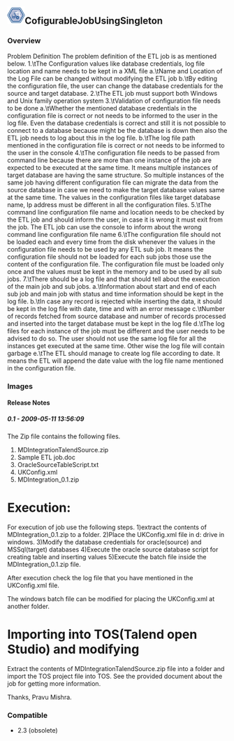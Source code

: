 ## <img src='./logo.jpg' width='40' height='40'>CofigurableJobUsingSingleton

### Overview
Problem Definition
The problem definition of the ETL job is as mentioned below.
1.\tThe Configuration values like database credentials, log file location and name needs to be kept in a XML file
a.\tName and Location of the Log File can be changed without modifying the ETL job
b.\tBy editing the configuration file, the user can change the database credentials for the source and target database.
2.\tThe ETL job must support both Windows and Unix family operation system 
3.\tValidation of configuration file needs to be done
a.\tWhether the mentioned database credentials in the configuration file is correct or not needs to be informed to the user in the log file. Even the database credentials is correct and still it is not possible to connect to a database because might be the database is down  then also the ETL job needs to log about this in the log file. 
b.\tThe log file path mentioned in the configuration file is correct or not needs to be informed to the user in the console
4.\tThe configuration file needs to be passed from command line because there are more than one instance of the job are expected to be executed at the same time. It means multiple instances of target database are having the same structure. So multiple instances of the same job having different configuration file can migrate the data from the source database in case we need to make the target database values same at the same time.  The values in the configuration files like target database name, Ip address must be different in all the configuration files.
5.\tThe command line configuration file name and location needs to be checked by the ETL job and should inform the user, in case it is wrong it must exit from the job. The ETL job can use the console to inform about the wrong command line configuration file name
6.\tThe configuration file should not be loaded each and every time from the disk whenever the values in the configuration file needs to be used by any ETL sub job. It means the configuration file should not be loaded for each sub jobs those use the content of the configuration file. The configuration file must be loaded only once and the values must be kept in the memory and to be used by all sub jobs. 
7.\tThere should be a log file and that should tell about the execution of the main job and sub jobs. 
a.\tInformation about start and end of each sub job and main job with status and time information should be kept in the log file.
b.\tIn case any record is rejected while inserting the data, it should be kept in the log file with date, time and with an error message 
c.\tNumber of records fetched from source database and number of records processed and inserted into the target database must be kept in the log file
d.\tThe log files for each instance of the job must be different and the user needs to be advised to do so. The user should not use the same log file for all the instances get executed at the same time. Other wise the log file will contain garbage 
e.\tThe ETL should manage to create log file according to date. It means the ETL will append the date value with the log file name mentioned in the configuration file.

### Images




#### Release Notes

##### 0.1 - 2009-05-11 13:56:09
The Zip file contains the following files. 

1. MDIntegrationTalendSource.zip
2. Sample ETL job.doc
3. OracleSourceTableScript.txt
4. UKConfig.xml
5. MDIntegration_0.1.zip

Execution:
==========
For execution of job use the following steps.
1)extract the contents of MDIntegration_0.1.zip to a folder.
2)Place the UKConfig.xml file in d: drive in windows.
3)Modify the database credentials for oracle(source) and MSSql(target) databases
4)Execute the oracle source database script for creating table and inserting values
5)Execute the batch file inside the MDIntegration_0.1.zip file.

After execution check the log file that you have mentioned in the UKConfig.xml file.

The windows batch file can be modified for placing the UKConfig.xml at another folder.

Importing into TOS(Talend open Studio) and modifying
====================================================

Extract the contents of MDIntegrationTalendSource.zip file into a folder and import the TOS project file into TOS.
See the provided document about the job for getting more information.

Thanks,
Pravu Mishra.

### Compatible
 -  2.3 (obsolete)